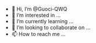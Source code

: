- 👋 Hi, I’m @Guoci-QWQ
- 👀 I’m interested in ...
- 🌱 I’m currently learning ...
- 💞️ I’m looking to collaborate on ...
- 📫 How to reach me ...

<!---
Guoci-QWQ/Guoci-QWQ is a ✨ special ✨ repository because its `README.md` (this file) appears on your GitHub profile.
You can click the Preview link to take a look at your changes.
--->
